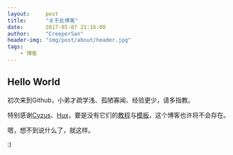 ```yaml
---
layout:     post
title:      "关于此博客"
date:       2017-05-07 21:16:00
author:     "CreeperSan"
header-img: "img/post/about/header.jpg"
tags:
    - 博客
---
```


## Hello World

初次来到Github，小弟才疏学浅、孤陋寡闻、经验更少，请多指教。

特别感谢[Cyzus](http://http://cyzus.github.io/2015/06/21/github-build-blog/)、[Hux](http://huangxuan.me/)，要是没有它们的[教程](http://cyzus.github.io/2015/06/21/github-build-blog/)与[模板](https://github.com/Huxpro/huxpro.github.io)，这个博客也许将不会存在。

嗯，想不到说什么了，就这样。

:)

